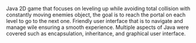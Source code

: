 Java 2D game that focuses on leveling up while avoiding total collision with constantly moving enemies object, the goal is to reach the portal on each level to go to the next one. Friendly user interface that is to navigate and manage wile ensuring a smooth experience. Multiple aspects of Java were covered such as encapsulation, inheritance, and graphical user interface.
